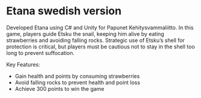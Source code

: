 # Etana swedish version

Developed Etana using C# and Unity for Papunet Kehitysvammaliitto. In this game, players guide Etsku the snail, keeping him alive by eating strawberries and avoiding falling rocks. Strategic use of Etsku’s shell for protection is critical, but players must be cautious not to stay in the shell too long to prevent suffocation.

Key Features:

- Gain health and points by consuming strawberries
- Avoid falling rocks to prevent health and point loss
- Achieve 300 points to win the game
